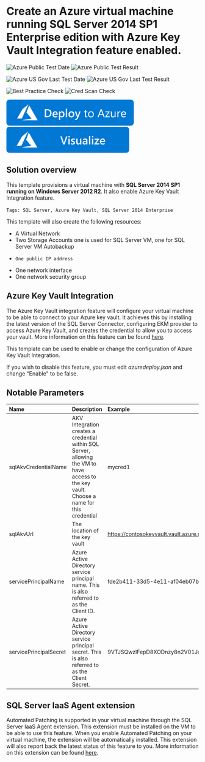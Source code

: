 # Create an Azure virtual machine running SQL Server 2014 SP1 Enterprise edition with Azure Key Vault Integration feature enabled.

![Azure Public Test Date](https://azurequickstartsservice.blob.core.windows.net/badges/201-vm-sql-full-keyvault/PublicLastTestDate.svg)
![Azure Public Test Result](https://azurequickstartsservice.blob.core.windows.net/badges/201-vm-sql-full-keyvault/PublicDeployment.svg)

![Azure US Gov Last Test Date](https://azurequickstartsservice.blob.core.windows.net/badges/201-vm-sql-full-keyvault/FairfaxLastTestDate.svg)
![Azure US Gov Last Test Result](https://azurequickstartsservice.blob.core.windows.net/badges/201-vm-sql-full-keyvault/FairfaxDeployment.svg)

![Best Practice Check](https://azurequickstartsservice.blob.core.windows.net/badges/201-vm-sql-full-keyvault/BestPracticeResult.svg)
![Cred Scan Check](https://azurequickstartsservice.blob.core.windows.net/badges/201-vm-sql-full-keyvault/CredScanResult.svg)

[![Deploy To Azure](https://raw.githubusercontent.com/Azure/azure-quickstart-templates/master/1-CONTRIBUTION-GUIDE/images/deploytoazure.svg?sanitize=true)]("https://portal.azure.com/#create/Microsoft.Template/uri/https%3A%2F%2Fraw.githubusercontent.com%2FAzure%2Fazure-quickstart-templates%2Fmaster%2F201-vm-sql-full-keyvault%2Fazuredeploy.json")
[![Visualize](https://raw.githubusercontent.com/Azure/azure-quickstart-templates/master/1-CONTRIBUTION-GUIDE/images/visualizebutton.svg?sanitize=true)]("http://armviz.io/#/?load=https%3A%2F%2Fraw.githubusercontent.com%2FAzure%2Fazure-quickstart-templates%2Fmaster%2F201-vm-sql-full-keyvault%2Fazuredeploy.json")

## Solution overview

This template provisions a virtual machine with **SQL Server 2014 SP1 running on
Windows Server 2012 R2**. It also enable Azure Key Vault Integration feature.

`Tags: SQL Server, Azure Key Vault, SQL Server 2014 Enterprise`

This template will also create the following resources:

- A Virtual Network
- Two Storage Accounts one is used for SQL Server VM, one for SQL Server VM
  Autobackup
-     One public IP address
- One network interface
- One network security group

## Azure Key Vault Integration

The Azure Key Vault integration feature will configure your virtual machine to
be able to connect to your Azure key vault. It achieves this by installing the
latest version of the SQL Server Connector, configuring EKM provider to access
Azure Key Vault, and creates the credential to allow you to access your vault.
More information on this feature can be found
[here](https://azure.microsoft.com/en-us/documentation/articles/virtual-machines-windows-ps-sql-keyvault/).

This template can be used to enable or change the configuration of Azure Key
Vault Integration.

If you wish to disable this feature, you must edit _azuredeploy.json_ and change
"Enable" to be false.

## Notable Parameters

| Name                   | Description                                                                                                                                | Example                                      |
| :--------------------- | :----------------------------------------------------------------------------------------------------------------------------------------- | :------------------------------------------- |
| sqlAkvCredentialName   | AKV Integration creates a credential within SQL Server, allowing the VM to have access to the key vault. Choose a name for this credential | mycred1                                      |
| sqlAkvUrl              | The location of the key vault                                                                                                              | https://contosokeyvault.vault.azure.net/     |
| servicePrincipalName   | Azure Active Directory service principal name. This is also referred to as the Client ID.                                                  | fde2b411-33d5-4e11-af04eb07b669ccf2          |
| servicePrincipalSecret | Azure Active Directory service principal secret. This is also referred to as the Client Secret.                                            | 9VTJSQwzlFepD8XODnzy8n2V01Jd8dAjwm/azF1XDKM= |

## SQL Server IaaS Agent extension

Automated Patching is supported in your virtual machine through the SQL Server
IaaS Agent extension. This extension must be installed on the VM to be able to
use this feature. When you enable Automated Patching on your virtual machine,
the extension will be automatically installed. This extension will also report
back the latest status of this feature to you. More information on this
extension can be found
[here](https://azure.microsoft.com/en-us/documentation/articles/virtual-machines-windows-sql-server-agent-extension/).
